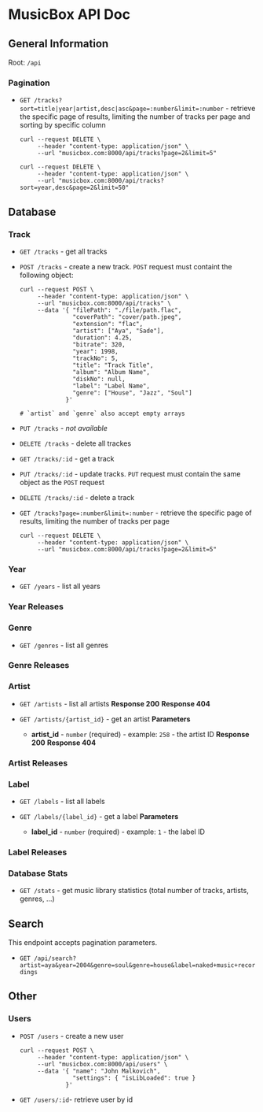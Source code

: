 # MusicBox API Doc

## General Information

Root: `/api`

### Pagination

- `GET /tracks?sort=title|year|artist,desc|asc&page=:number&limit=:number` - retrieve the specific page of results, limiting the number of tracks per page and sorting by specific column

  ```shell
  curl --request DELETE \
       --header "content-type: application/json" \
       --url "musicbox.com:8000/api/tracks?page=2&limit=5"

  curl --request DELETE \
       --header "content-type: application/json" \
       --url "musicbox.com:8000/api/tracks?sort=year,desc&page=2&limit=50"
  ```

## Database

### Track

- `GET /tracks` - get all tracks
- `POST /tracks` - create a new track. `POST` request must containt the following object:

  ```shell
  curl --request POST \
       --header "content-type: application/json" \
       --url "musicbox.com:8000/api/tracks" \
       --data '{ "filePath": "./file/path.flac",
                 "coverPath": "cover/path.jpeg",
                 "extension": "flac",
                 "artist": ["Aya", "Sade"],
                 "duration": 4.25,
                 "bitrate": 320,
                 "year": 1998,
                 "trackNo": 5,
                 "title": "Track Title",
                 "album": "Album Name",
                 "diskNo": null,
                 "label": "Label Name",
                 "genre": ["House", "Jazz", "Soul"]
               }'

  # `artist` and `genre` also accept empty arrays
  ```

- `PUT /tracks` - _not available_
- `DELETE /tracks` - delete all trackes

- `GET /tracks/:id` - get a track
- `PUT /tracks/:id` - update tracks. `PUT` request must contain the same object as the `POST` request
- `DELETE /tracks/:id` - delete a track

- `GET /tracks?page=:number&limit=:number` - retrieve the specific page of results, limiting the number of tracks per page
  ```shell
  curl --request DELETE \
       --header "content-type: application/json" \
       --url "musicbox.com:8000/api/tracks?page=2&limit=5"
  ```

### Year

- `GET /years` - list all years

### Year Releases

### Genre

- `GET /genres` - list all genres

### Genre Releases

### Artist

- `GET /artists` - list all artists
  **Response 200**
  **Response 404**

- `GET /artists/{artist_id}` - get an artist
  **Parameters**
  - **artist_id** - `number` (required) - example: `258` - the artist ID
    **Response 200**
    **Response 404**

### Artist Releases

### Label

- `GET /labels` - list all labels

- `GET /labels/{label_id}` - get a label
  **Parameters**
  - **label_id** - `number` (required) - example: `1` - the label ID

### Label Releases

### Database Stats

- `GET /stats` - get music library statistics (total number of tracks, artists, genres, ...)

## Search

This endpoint accepts pagination parameters.

- `GET /api/search?artist=aya&year=2004&genre=soul&genre=house&label=naked+music+recordings`

## Other

### Users

- `POST /users` - create a new user

  ```shell
  curl --request POST \
       --header "content-type: application/json" \
       --url "musicbox.com:8000/api/users" \
       --data '{ "name": "John Malkovich",
                 "settings": { "isLibLoaded": true }
               }'
  ```

- `GET /users/:id`- retrieve user by id
